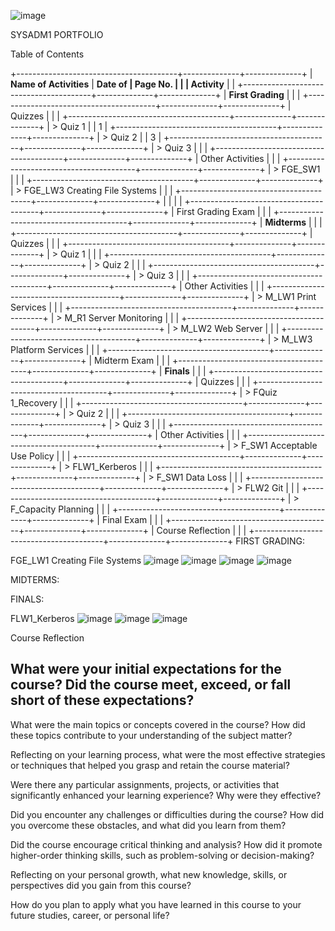 ![image](https://github.com/user-attachments/assets/012eb18b-49d9-483d-a67f-451e84752c71)


SYSADM1 PORTFOLIO

Table of Contents

+----------------------------------------+--------------+--------------+
| **Name of Activities**                 | **Date of    | **Page No.** |
|                                        | Activity**   |              |
+----------------------------------------+--------------+--------------+
| **First Grading**                      |              |              |
+----------------------------------------+--------------+--------------+
| Quizzes                                |              |              |
+----------------------------------------+--------------+--------------+
| > Quiz 1                               |              | 1            |
+----------------------------------------+--------------+--------------+
| > Quiz 2                               |              | 3            |
+----------------------------------------+--------------+--------------+
| > Quiz 3                               |              |              |
+----------------------------------------+--------------+--------------+
| Other Activities                       |              |              |
+----------------------------------------+--------------+--------------+
| > FGE_SW1                              |              |              |
+----------------------------------------+--------------+--------------+
| > FGE_LW3 Creating File Systems        |              |              |
+----------------------------------------+--------------+--------------+
|                                        |              |              |
+----------------------------------------+--------------+--------------+
| First Grading Exam                     |              |              |
+----------------------------------------+--------------+--------------+
| **Midterms**                           |              |              |
+----------------------------------------+--------------+--------------+
| Quizzes                                |              |              |
+----------------------------------------+--------------+--------------+
| > Quiz 1                               |              |              |
+----------------------------------------+--------------+--------------+
| > Quiz 2                               |              |              |
+----------------------------------------+--------------+--------------+
| > Quiz 3                               |              |              |
+----------------------------------------+--------------+--------------+
| Other Activities                       |              |              |
+----------------------------------------+--------------+--------------+
| > M_LW1 Print Services                 |              |              |
+----------------------------------------+--------------+--------------+
| > M_R1 Server Monitoring               |              |              |
+----------------------------------------+--------------+--------------+
| > M_LW2 Web Server                     |              |              |
+----------------------------------------+--------------+--------------+
| > M_LW3 Platform Services              |              |              |
+----------------------------------------+--------------+--------------+
| Midterm Exam                           |              |              |
+----------------------------------------+--------------+--------------+
| **Finals**                             |              |              |
+----------------------------------------+--------------+--------------+
| Quizzes                                |              |              |
+----------------------------------------+--------------+--------------+
| > FQuiz 1_Recovery                     |              |              |
+----------------------------------------+--------------+--------------+
| > Quiz 2                               |              |              |
+----------------------------------------+--------------+--------------+
| > Quiz 3                               |              |              |
+----------------------------------------+--------------+--------------+
| Other Activities                       |              |              |
+----------------------------------------+--------------+--------------+
| > F_SW1 Acceptable Use Policy          |              |              |
+----------------------------------------+--------------+--------------+
| > FLW1_Kerberos                        |              |              |
+----------------------------------------+--------------+--------------+
| > F_SW1 Data Loss                      |              |              |
+----------------------------------------+--------------+--------------+
| > FLW2 Git                             |              |              |
+----------------------------------------+--------------+--------------+
| > F_Capacity Planning                  |              |              |
+----------------------------------------+--------------+--------------+
| Final Exam                             |              |              |
+----------------------------------------+--------------+--------------+
| Course Reflection                      |              |              |
+----------------------------------------+--------------+--------------+
FIRST GRADING:

FGE_LW1 Creating File Systems
![image](https://github.com/user-attachments/assets/533144d7-d6b3-4ace-95ef-4a71eb481682)
![image](https://github.com/user-attachments/assets/1724b8b4-cd6e-4341-af8d-0c7abcfcde32)
![image](https://github.com/user-attachments/assets/6739a27a-8983-4a26-9bf1-f8e187a883b7)
![image](https://github.com/user-attachments/assets/71ac1fbc-f9e2-4404-b549-f87002fdaab8)






MIDTERMS:







FINALS:

FLW1_Kerberos
![image](https://github.com/user-attachments/assets/37e6c042-775b-48f1-be24-9c35ee64d48b)
![image](https://github.com/user-attachments/assets/f91589f4-32d0-4829-b28f-51f3c26c1edb)
![image](https://github.com/user-attachments/assets/c635c499-4eea-4553-b880-2894d4a9ddc6)



Course Reflection

What were your initial expectations for the course? Did the course meet, exceed, or fall short of these expectations?
- 


What were the main topics or concepts covered in the course? How did these topics contribute to your understanding of the subject matter?


Reflecting on your learning process, what were the most effective strategies or techniques that helped you grasp and retain the course
material?



Were there any particular assignments, projects, or activities that significantly enhanced your learning experience? Why were they effective?



Did you encounter any challenges or difficulties during the course? How did you overcome these obstacles, and what did you learn from them?



Did the course encourage critical thinking and analysis? How did it promote higher-order thinking skills, such as problem-solving or
decision-making?



Reflecting on your personal growth, what new knowledge, skills, or perspectives did you gain from this course?



How do you plan to apply what you have learned in this course to your future studies, career, or personal life?

